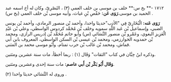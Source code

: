 ١٧١٢ -** بخ س:** خلف بن موسى بن خلف العمي (٣) ، البَصْرِيّ، وكان له أخ اسمه عبد الحميد بن موسى.**رَوَى عَن:** حَفْصِ بْنِ غياث، وأبيه موسى بْن خلف العمي (بخ س) .

**رَوَى عَنه:** الْبُخَارِيّ فِي "الأدب"حديثا واحدا، وأحمد بْن منصور الرمادي، وأحمد بْن يونس الضبي، وإسماعيل بْن عَبد اللَّهِ سمويه وخلف بْن مُحَمَّد كردوس الواسطي، وعلي بْن عَبْدِ الْعَزِيزِ البغوي، وعَمْرو بْن منصور النَّسَائي (س) وأبو حاتم مُحَمَّد بْن إدريس الرازي، ومحمد بْن حمدويه الخوارزمي، ومحمد بْن عيسى بْن السكن الواسطي، المعروف بابن أَبي قماش، ومحمد بْن غالب بْن حرب تمتام، وأَبُو موسى محمد بن المثنى.

وذكره ابنُ حِبَّان في كتاب "الثقات" وَقَال (١) : ربما أخطأ، مات سنة عشرين ومئتين.

**وَقَال أَبُو بَكْر بْن أَبي عاصم:** مات سنة إحدى وعشرين ومئتين.

وروى له النَّسَائي حديثا واحدا (٢) .